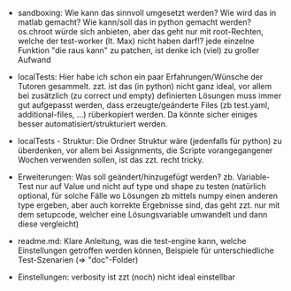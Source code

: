 - sandboxing:
Wie kann das sinnvoll umgesetzt werden?
Wie wird das in matlab gemacht?
Wie kann/soll das in python gemacht werden?
os.chroot würde sich anbieten, aber das geht nur mit root-Rechten, welche der test-worker (lt. Max) nicht haben darf!?
jede einzelne Funktion "die raus kann" zu patchen, ist denke ich (viel) zu großer Aufwand

- localTests:
Hier habe ich schon ein paar Erfahrungen/Wünsche der Tutoren gesammelt.
zzt. ist das (in python) nicht ganz ideal, vor allem bei zusätzlich (zu correct und empty) definierten Lösungen muss immer gut aufgepasst werden,
dass erzeugte/geänderte Files (zb test.yaml, additional-files, ...) rüberkopiert werden. Da könnte sicher einiges besser automatisiert/strukturiert werden.

- localTests - Struktur:
Die Ordner Struktur wäre (jedenfalls für python) zu überdenken,
vor allem bei Assignments, die Scripte vorangegangener Wochen verwenden sollen, ist das zzt. recht tricky.

- Erweiterungen:
Was soll geändert/hinzugefügt werden?
zb. Variable-Test nur auf Value und nicht auf type und shape zu testen (natürlich optional, für solche Fälle wo Lösungen zb mittels numpy einen anderen type ergeben, aber auch korrekte Ergebnisse sind, das geht zzt. nur mit dem setupcode, welcher eine Lösungsvariable umwandelt und dann diese vergleicht)

- readme.md:
Klare Anleitung, was die test-engine kann, welche Einstellungen getroffen werden können,
Beispiele für unterschiedliche Test-Szenarien (=> "doc"-Folder)

- Einstellungen:
verbosity ist zzt (noch) nicht ideal einstellbar

